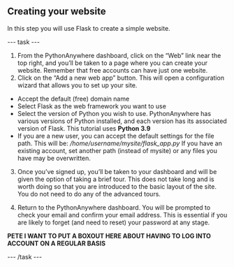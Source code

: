 ## Creating your website

In this step you will use Flask to create a simple website.

--- task ---

1. From the PythonAnywhere dashboard, click on the “Web” link near the top right, and you’ll be taken to a page where you can create your website.  Remember that free accounts can have just one website.
2. Click on the “Add a new web app” button. This will open a configuration wizard that allows you to set up your site. 

+ Accept the default (free) domain name
+ Select Flask as the web framework you want to use
+ Select the version of Python you wish to use. PythonAnywhere has various versions of Python installed, and each version has its associated version of Flask. This tutorial uses **Python 3.9**
+ If you are a new user, you can accept the default settings for the file path. This will be: 
*/home/username/mysite/flask_app.py*
If you have an existing account, set another path (instead of mysite) or any files you have may be overwritten. 


3. Once you’ve signed up, you’ll be taken to your dashboard and will be given the option of taking a brief tour. This does not take long and is worth doing so that you are introduced to the basic layout of the site. You do not need to do any of the advanced tours.
   
4. Return to the PythonAnywhere dashboard. You will be prompted to check your email and confirm your email address. This is essential if you are likely to forget (and need to reset) your password at any stage.

**PETE I WANT TO PUT A BOXOUT HERE ABOUT HAVING TO LOG INTO ACCOUNT ON A REGULAR BASIS**

--- /task ---
